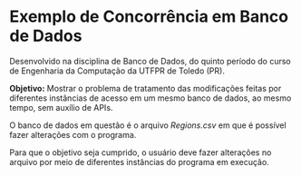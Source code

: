 
# Exemplo de Concorrência em Banco de Dados

Desenvolvido na disciplina de Banco de Dados, do quinto período do curso de Engenharia da Computação da UTFPR de Toledo (PR).

**Objetivo:** Mostrar o problema de tratamento das modificações feitas por diferentes instâncias de acesso em um mesmo banco de dados, ao mesmo tempo, sem auxílio de APIs.

O banco de dados em questão é o arquivo *Regions.csv* em que é possível fazer alterações com o programa.

Para que o objetivo seja cumprido, o usuário deve fazer alterações no arquivo por meio de diferentes instâncias	do programa em execução.

